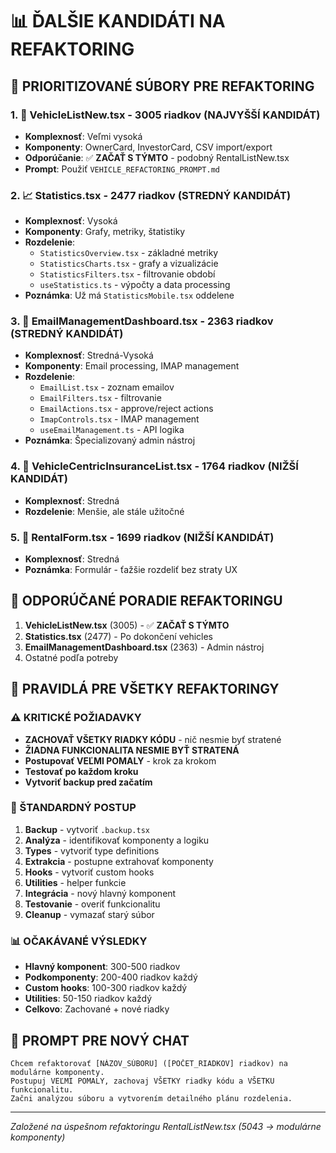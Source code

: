 # 📊 ĎALŠIE KANDIDÁTI NA REFAKTORING

## 🎯 PRIORITIZOVANÉ SÚBORY PRE REFAKTORING

### 1. 🚗 **VehicleListNew.tsx** - **3005 riadkov** (NAJVYŠŠÍ KANDIDÁT)
- **Komplexnosť**: Veľmi vysoká
- **Komponenty**: OwnerCard, InvestorCard, CSV import/export
- **Odporúčanie**: ✅ **ZAČAŤ S TÝMTO** - podobný RentalListNew.tsx
- **Prompt**: Použiť `VEHICLE_REFACTORING_PROMPT.md`

### 2. 📈 **Statistics.tsx** - **2477 riadkov** (STREDNÝ KANDIDÁT)
- **Komplexnosť**: Vysoká
- **Komponenty**: Grafy, metriky, štatistiky
- **Rozdelenie**:
  - `StatisticsOverview.tsx` - základné metriky
  - `StatisticsCharts.tsx` - grafy a vizualizácie
  - `StatisticsFilters.tsx` - filtrovanie období
  - `useStatistics.ts` - výpočty a data processing
- **Poznámka**: Už má `StatisticsMobile.tsx` oddelene

### 3. 📧 **EmailManagementDashboard.tsx** - **2363 riadkov** (STREDNÝ KANDIDÁT)
- **Komplexnosť**: Stredná-Vysoká
- **Komponenty**: Email processing, IMAP management
- **Rozdelenie**:
  - `EmailList.tsx` - zoznam emailov
  - `EmailFilters.tsx` - filtrovanie
  - `EmailActions.tsx` - approve/reject actions
  - `ImapControls.tsx` - IMAP management
  - `useEmailManagement.ts` - API logika
- **Poznámka**: Špecializovaný admin nástroj

### 4. 🚗 **VehicleCentricInsuranceList.tsx** - **1764 riadkov** (NIŽŠÍ KANDIDÁT)
- **Komplexnosť**: Stredná
- **Rozdelenie**: Menšie, ale stále užitočné

### 5. 📝 **RentalForm.tsx** - **1699 riadkov** (NIŽŠÍ KANDIDÁT)
- **Komplexnosť**: Stredná
- **Poznámka**: Formulár - ťažšie rozdeliť bez straty UX

## 🎯 ODPORÚČANÉ PORADIE REFAKTORINGU

1. **VehicleListNew.tsx** (3005) - ✅ **ZAČAŤ S TÝMTO**
2. **Statistics.tsx** (2477) - Po dokončení vehicles
3. **EmailManagementDashboard.tsx** (2363) - Admin nástroj
4. Ostatné podľa potreby

## 🚨 PRAVIDLÁ PRE VŠETKY REFAKTORINGY

### ⚠️ KRITICKÉ POŽIADAVKY
- **ZACHOVAŤ VŠETKY RIADKY KÓDU** - nič nesmie byť stratené
- **ŽIADNA FUNKCIONALITA NESMIE BYŤ STRATENÁ**
- **Postupovať VEĽMI POMALY** - krok za krokom
- **Testovať po každom kroku**
- **Vytvoriť backup pred začatím**

### 🔧 ŠTANDARDNÝ POSTUP
1. **Backup** - vytvoriť `.backup.tsx`
2. **Analýza** - identifikovať komponenty a logiku
3. **Types** - vytvoriť type definitions
4. **Extrakcia** - postupne extrahovať komponenty
5. **Hooks** - vytvoriť custom hooks
6. **Utilities** - helper funkcie
7. **Integrácia** - nový hlavný komponent
8. **Testovanie** - overiť funkcionalitu
9. **Cleanup** - vymazať starý súbor

### 📊 OČAKÁVANÉ VÝSLEDKY
- **Hlavný komponent**: 300-500 riadkov
- **Podkomponenty**: 200-400 riadkov každý
- **Custom hooks**: 100-300 riadkov každý
- **Utilities**: 50-150 riadkov každý
- **Celkovo**: Zachované + nové riadky

## 🎯 PROMPT PRE NOVÝ CHAT

```
Chcem refaktorovať [NÁZOV_SÚBORU] ([POČET_RIADKOV] riadkov) na modulárne komponenty. 
Postupuj VEĽMI POMALY, zachovaj VŠETKY riadky kódu a VŠETKU funkcionalitu. 
Začni analýzou súboru a vytvorením detailného plánu rozdelenia.
```

---
*Založené na úspešnom refaktoringu RentalListNew.tsx (5043 → modulárne komponenty)*
